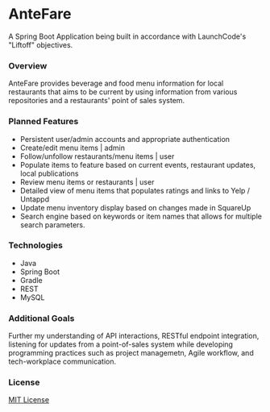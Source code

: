 # AnteFare
A Spring Boot Application being built in accordance with LaunchCode's "Liftoff" objectives.

### Overview
AnteFare provides beverage and food menu information for local restaurants that aims to be current by using information from various repositories and a restaurants' point of sales system.

### Planned Features
* Persistent user/admin accounts and appropriate authentication
* Create/edit menu items | admin
* Follow/unfollow restaurants/menu items | user
* Populate items to feature based on current events, restaurant updates, local publications
* Review menu items or restaurants | user
* Detailed view of menu items that populates ratings and links to Yelp / Untappd
* Update menu inventory display based on changes made in SquareUp
* Search engine based on keywords or item names that allows for multiple search parameters.

### Technologies
* Java
* Spring Boot
* Gradle
* REST
* MySQL

### Additional Goals
Further my understanding of API interactions, RESTful endpoint integration, listening for updates from a point-of-sales system while developing programming practices such as project managemetn, Agile workflow, and tech-workplace communication.

### License
[MIT License](https://opensource.org/licenses/MIT)